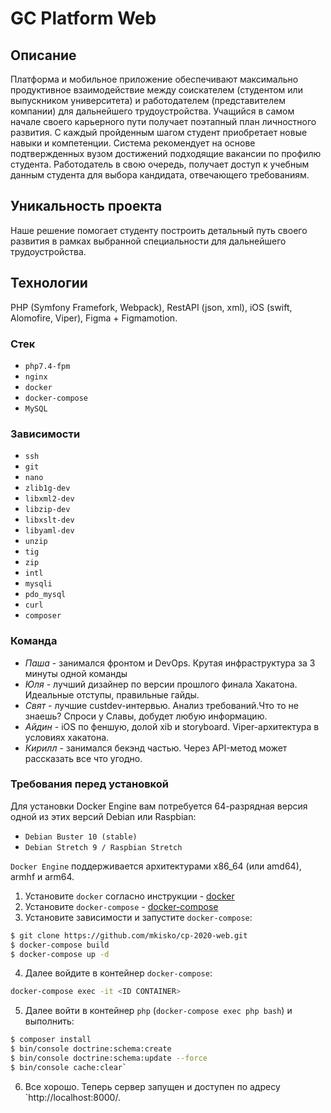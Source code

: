 # GC Platform Web


## Описание
Платформа и мобильное приложение обеспечивают максимально продуктивное взаимодействие между соискателем (студентом или выпускником университета) и работодателем (представителем компании) для дальнейшего трудоустройства. Учащийся в самом начале своего карьерного пути получает поэтапный план личностного развития. С каждый пройденным шагом студент приобретает новые навыки и компетенции. Система рекомендует на основе подтвержденных вузом достижений подходящие вакансии по профилю студента. Работодатель в свою очередь, получает доступ к учебным данным студента для выбора кандидата, отвечающего требованиям.

## Уникальность проекта
Наше решение помогает студенту построить детальный путь своего развития в рамках выбранной специальности для дальнейшего трудоустройства.

## Технологии
PHP (Symfony Framefork, Webpack), RestAPI (json, xml), iOS (swift, Alomofire, Viper), Figma + Figmamotion.

### Стек

  - `php7.4-fpm`
  - `nginx`
  - `docker`
  - `docker-compose`
  - `MySQL`

### Зависимости
- `ssh`
- `git`
- `nano`
- `zlib1g-dev`
- `libxml2-dev`
- `libzip-dev`
- `libxslt-dev`
- `libyaml-dev`
- `unzip`
- `tig`
- `zip`
- `intl`
- `mysqli`
- `pdo_mysql`
- `curl`
- `composer`

### Команда

- *Паша* - занимался фронтом и DevOps. Крутая инфраструктура за 3 минуты одной команды
- *Юля* - лучший дизайнер по версии прошлого финала Хакатона. Идеальные отступы, правильные гайды. 
- *Свят* - лучшие custdev-интервью. Анализ требований.Что то не знаешь? Спроси у Славы, добудет любую информацию.
- *Айдин* - iOS по феншую, долой xib и storyboard. Viper-архитектура в условиях хакатона.
- *Кирилл* - занимался бекэнд частью. Через API-метод может рассказать все что угодно.

### Требования перед установкой

Для установки Docker Engine вам потребуется 64-разрядная версия одной из этих версий Debian или Raspbian:
- `Debian Buster 10 (stable)`
- `Debian Stretch 9 / Raspbian Stretch`

`Docker Engine` поддерживается архитектурами x86_64 (или amd64), armhf и arm64.

1. Установите `docker` согласно инструкции - [docker](https://docs.docker.com/engine/install/)
2. Установите `docker-compose` - [docker-compose](https://docs.docker.com/compose/install/)
3. Установите зависимости и запустите `docker-compose`:
```sh
$ git clone https://github.com/mkisko/cp-2020-web.git
$ docker-compose build
$ docker-compose up -d
```
4. Далее войдите в контейнер `docker-compose`:
```sh
docker-compose exec -it <ID CONTAINER>
```
5) Далее войти в контейнер `php` (`docker-compose exec php bash`) и выполнить:  
```sh 
$ composer install
$ bin/console doctrine:schema:create
$ bin/console doctrine:schema:update --force
$ bin/console cache:clear`
```

6) Все хорошо. Теперь сервер запущен и доступен по адресу `http://localhost:8000/.
